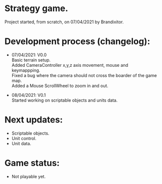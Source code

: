 # Strategy game.
Project started, from scratch, on 07/04/2021 by Brandixitor.

# Development process (changelog):
- 07/04/2021:  V0.0 </br>
              Basic terrain setup. </br>
              Added CameraController x,y,z axis movement, mouse and keymappping. </br> 
              Fixed a bug where the camera should not cross the boarder of the game map. </br>
              Added a Mouse ScrollWheel to zoom in and out. </br>

- 08/04/2021:  V0.1 </br>
              Started working on scriptable objects and units data. </br>

# Next updates:
- Scriptable objects. </br>
- Unit control. </br>
- Unit data. </br>

# Game status:
- Not playable yet. </br>